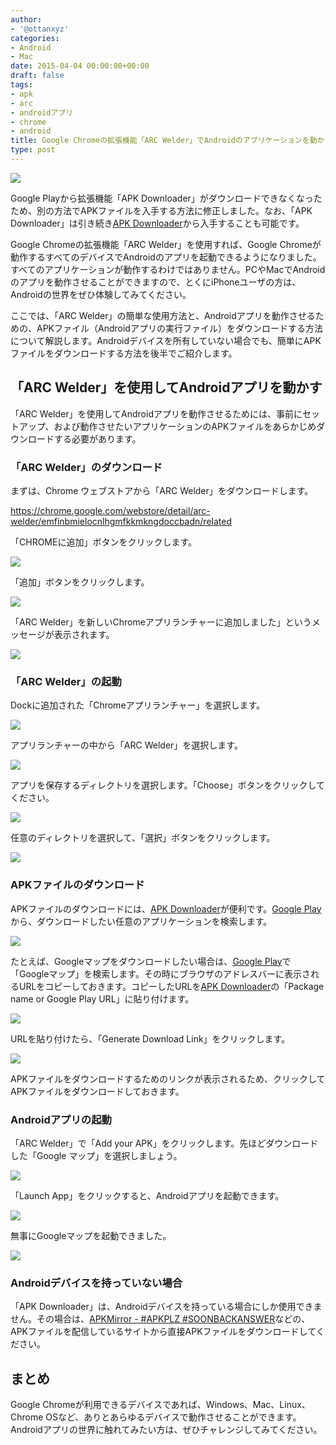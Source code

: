 ```yaml
---
author:
- '@ottanxyz'
categories:
- Android
- Mac
date: 2015-04-04 00:00:00+00:00
draft: false
tags:
- apk
- arc
- androidアプリ
- chrome
- android
title: Google Chromeの拡張機能「ARC Welder」でAndroidのアプリケーションを動かそう！
type: post
---
```


![](150404-551fc90115d94.jpg)

Google Playから拡張機能「APK Downloader」がダウンロードできなくなったため、別の方法でAPKファイルを入手する方法に修正しました。なお、「APK Downloader」は引き続き[APK Downloader](https://codekiem.com/2014/08/07/official-apk-downloader-v2-download-apk-files-from-google-play-store-to-pc/)から入手することも可能です。

Google Chromeの拡張機能「ARC Welder」を使用すれば、Google Chromeが動作するすべてのデバイスでAndroidのアプリを起動できるようになりました。すべてのアプリケーションが動作するわけではありません。PCやMacでAndroidのアプリを動作させることができますので、とくにiPhoneユーザの方は、Androidの世界をぜひ体験してみてください。

ここでは、「ARC Welder」の簡単な使用方法と、Androidアプリを動作させるための、APKファイル（Androidアプリの実行ファイル）をダウンロードする方法について解説します。Androidデバイスを所有していない場合でも、簡単にAPKファイルをダウンロードする方法を後半でご紹介します。

## 「ARC Welder」を使用してAndroidアプリを動かす

「ARC Welder」を使用してAndroidアプリを動作させるためには、事前にセットアップ、および動作させたいアプリケーションのAPKファイルをあらかじめダウンロードする必要があります。

### 「ARC Welder」のダウンロード

まずは、Chrome ウェブストアから「ARC Welder」をダウンロードします。

<https://chrome.google.com/webstore/detail/arc-welder/emfinbmielocnlhgmfkkmkngdoccbadn/related>

「CHROMEに追加」ボタンをクリックします。

![](150403-551eb4c02774b.png)

「追加」ボタンをクリックします。

![](150403-551eb4c237166.png)

「ARC Welder」を新しいChromeアプリランチャーに追加しました」というメッセージが表示されます。

![](150403-551eb4c3d73f0.png)

### 「ARC Welder」の起動

Dockに追加された「Chromeアプリランチャー」を選択します。

![](150403-551eb4c6d50ee.png)

アプリランチャーの中から「ARC Welder」を選択します。

![](150403-551eb4c885f62.png)

アプリを保存するディレクトリを選択します。「Choose」ボタンをクリックしてください。

![](150403-551eb4cba8a3b.png)

任意のディレクトリを選択して、「選択」ボタンをクリックします。

![](150403-551eb4ce9de89.png)

### APKファイルのダウンロード

APKファイルのダウンロードには、[APK Downloader](https://apps.evozi.com/apk-downloader/)が便利です。[Google Play](https://play.google.com/store)から、ダウンロードしたい任意のアプリケーションを検索します。

![](160126-56a714b83d378-1.png)

たとえば、Googleマップをダウンロードしたい場合は、[Google Play](https://play.google.com/store)で「Googleマップ」を検索します。その時にブラウザのアドレスバーに表示されるURLをコピーしておきます。コピーしたURLを[APK Downloader](https://apps.evozi.com/apk-downloader/)の「Package name or Google Play URL」に貼り付けます。

![](160126-56a714b9ed7e6-1.png)

URLを貼り付けたら、「Generate Download Link」をクリックします。

![](160126-56a714c544952-1.png)

APKファイルをダウンロードするためのリンクが表示されるため、クリックしてAPKファイルをダウンロードしておきます。

### Androidアプリの起動

「ARC Welder」で「Add your APK」をクリックします。先ほどダウンロードした「Google マップ」を選択しましょう。

![](150403-551eb4ea1e106.png)

「Launch App」をクリックすると、Androidアプリを起動できます。

![](150403-551eb4f285d9c.png)

無事にGoogleマップを起動できました。

![](150403-551eb4f5884d1.png)

### Androidデバイスを持っていない場合

「APK Downloader」は、Androidデバイスを持っている場合にしか使用できません。その場合は、[APKMirror - #APKPLZ #SOONBACKANSWER](http://www.apkmirror.com/)などの、APKファイルを配信しているサイトから直接APKファイルをダウンロードしてください。

## まとめ

Google Chromeが利用できるデバイスであれば、Windows、Mac、Linux、Chrome OSなど、ありとあらゆるデバイスで動作させることができます。Androidアプリの世界に触れてみたい方は、ぜひチャレンジしてみてください。
